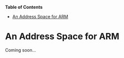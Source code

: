 **Table of Contents**  

- [An Address Space for ARM](Arm-Address-Space#an-address-space-for-arm)

# An Address Space for ARM

Coming soon...
